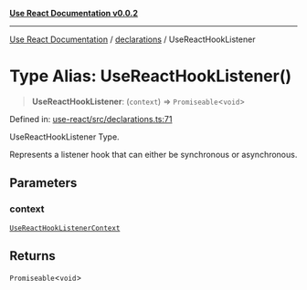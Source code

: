 [**Use React Documentation v0.0.2**](../../README.md)

***

[Use React Documentation](../../modules.md) / [declarations](../README.md) / UseReactHookListener

# Type Alias: UseReactHookListener()

> **UseReactHookListener**: (`context`) => `Promiseable`\<`void`\>

Defined in: [use-react/src/declarations.ts:71](https://github.com/stonemjs/use-react/blob/d8ec502192c16b8752fc9e1bf85bd5600bcf9813/src/declarations.ts#L71)

UseReactHookListener Type.

Represents a listener hook that can either be synchronous or asynchronous.

## Parameters

### context

[`UseReactHookListenerContext`](../interfaces/UseReactHookListenerContext.md)

## Returns

`Promiseable`\<`void`\>
